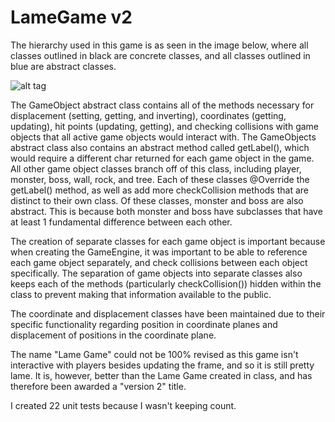 LameGame v2
=======

The hierarchy used in this game is as seen in the image below, where all classes outlined in black are concrete classes, and all classes outlined in blue are abstract classes.

![alt tag](http://puu.sh/ce8Hx/47e868e2de.png "Lame Game v2 Hierarchy")

The GameObject abstract class contains all of the methods necessary for displacement (setting, getting, and inverting), coordinates (getting, updating), hit points (updating, getting), and checking collisions with game objects that all active game objects would interact with. The GameObjects abstract class also contains an abstract method called getLabel(), which would require a different char returned for each game object in the game. All other game object classes branch off of this class, including player, monster, boss, wall, rock, and tree. Each of these classes @Override the getLabel() method, as well as add more checkCollision methods that are distinct to their own class. Of these classes, monster and boss are also abstract. This is because both monster and boss have subclasses that have at least 1 fundamental difference between each other. 

The creation of separate classes for each game object is important because when creating the GameEngine, it was important to be able to reference each game object separately, and check collisions between each object specifically. The separation of game objects into separate classes also keeps each of the methods (particularly checkCollision()) hidden within the class to prevent making that information available to the public. 

The coordinate and displacement classes have been maintained due to their specific functionality regarding position in coordinate planes and displacement of positions in the coordinate plane.

The name "Lame Game" could not be 100% revised as this game isn't interactive with players besides updating the frame, and so it is still pretty lame. It is, however, better than the Lame Game created in class, and has therefore been awarded a "version 2" title. 

I created 22 unit tests because I wasn't keeping count. 
